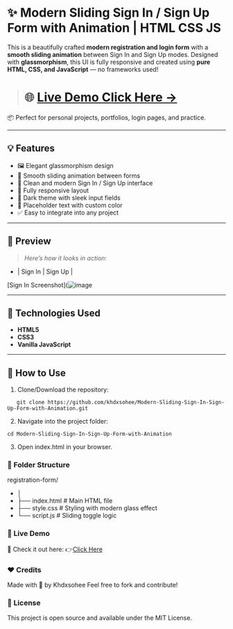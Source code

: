 # ✨ Modern Sliding Sign In / Sign Up Form with Animation | HTML CSS JS

This is a beautifully crafted **modern registration and login form** with a **smooth sliding animation** between Sign In and Sign Up modes. Designed with **glassmorphism**, this UI is fully responsive and created using **pure HTML, CSS, and JavaScript** — no frameworks used!

> # 🌐 **[Live Demo Click Here →](https://khalid-randhawa.web.app/apps-projects/signup-login-form/index.html)**  
📦 Perfect for personal projects, portfolios, login pages, and practice.

---

## 💡 Features

- 🖼️ Elegant glassmorphism design
- 🔁 Smooth sliding animation between forms
- 🔐 Clean and modern Sign In / Sign Up interface
- 📱 Fully responsive layout
- 🌙 Dark theme with sleek input fields
- 💬 Placeholder text with custom color
- ✅ Easy to integrate into any project

---

## 📸 Preview

> _Here’s how it looks in action:_

- | Sign In | Sign Up |

 [Sign In Screenshot](![image](https://github.com/user-attachments/assets/db5e7ba4-690a-4aa0-818e-1e914df58898)



---

## 🔧 Technologies Used

- **HTML5**
- **CSS3**
- **Vanilla JavaScript**

---

## 🚀 How to Use

1. Clone/Download the repository:
```
   git clone https://github.com/khdxsohee/Modern-Sliding-Sign-In-Sign-Up-Form-with-Animation.git
```

2. Navigate into the project folder:

```
cd Modern-Sliding-Sign-In-Sign-Up-Form-with-Animation
```
3. Open index.html in your browser.

### 🧩 Folder Structure

registration-form/
- │
- ├── index.html        # Main HTML file
- ├── style.css         # Styling with modern glass effect
- └── script.js         # Sliding toggle logic

### 📍 Live Demo
🔗 Check it out here:
👉[Click Here](https://khalid-randhawa.web.app/apps-projects/signup-login-form/index.html)

### ❤️ Credits
Made with 💖 by Khdxsohee
Feel free to fork and contribute!

### 📜 License
This project is open source and available under the MIT License.

